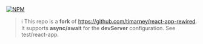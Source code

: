 [![NPM](https://img.shields.io/npm/v/@zero-one/react-app-rewired.svg)](https://www.npmjs.com/package/@zero-one/react-app-rewired) 

> ℹ️
This repo is a **fork** of https://github.com/timarney/react-app-rewired. It supports **async/await** for the **devServer** configuration. See test/react-app.
